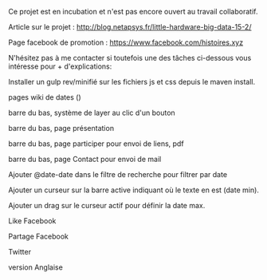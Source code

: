 Ce projet est en incubation et n'est pas encore ouvert au travail collaboratif.

Article sur le projet : http://blog.netapsys.fr/little-hardware-big-data-15-2/

Page facebook de promotion : https://www.facebook.com/histoires.xyz



N'hésitez pas à me contacter si toutefois une des tâches ci-dessous vous intéresse pour + d'explications:

Installer un gulp rev/minifié sur les fichiers js et css depuis le maven install.

pages wiki de dates ()

barre du bas, système de layer au clic d'un bouton

barre du bas, page présentation

barre du bas, page participer pour envoi de liens, pdf

barre du bas, page Contact pour envoi de mail

Ajouter @date-date dans le filtre de recherche pour filtrer par date

Ajouter un curseur sur la barre active indiquant où le texte en est (date min).

Ajouter un drag sur le curseur actif pour définir la date max.

Like Facebook

Partage Facebook

Twitter

version Anglaise
